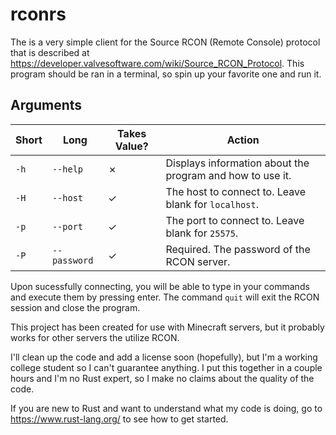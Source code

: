 # rconrs
The is a very simple client for the Source RCON (Remote Console) protocol that is described at https://developer.valvesoftware.com/wiki/Source_RCON_Protocol. This program should be ran in a terminal, so spin up your favorite one and run it.

## Arguments
| Short    | Long             | Takes Value? | Action |
| -------- | ---------------- | ------------ | ------ |
| ```-h``` | ```--help```     | ✗           | Displays information about the program and how to use it. |
| ```-H``` | ```--host```     | ✓           | The host to connect to. Leave blank for ```localhost```. |
| ```-p``` | ```--port```     | ✓           | The port to connect to. Leave blank for ```25575```. |
| ```-P``` | ```--password``` | ✓           | Required. The password of the RCON server. |

Upon sucessfully connecting, you will be able to type in your commands and execute them by pressing enter. The command ```quit``` will exit the RCON session and close the program.

This project has been created for use with Minecraft servers, but it probably works for other servers the utilize RCON.

I'll clean up the code and add a license soon (hopefully), but I'm a working college student so I can't guarantee anything. I put this together in a couple hours and I'm no Rust expert, so I make no claims about the quality of the code.

If you are new to Rust and want to understand what my code is doing, go to https://www.rust-lang.org/ to see how to get started.
